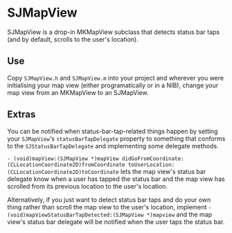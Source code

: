 # SJMapView #

SJMapView is a drop-in MKMapView subclass that detects status bar taps (and by default, scrolls to the user's location).

## Use ##

Copy `SJMapView.h` and `SJMapView.m` into your project and wherever you were initialising your map view (either programatically or in a NIB), change your map view from an MKMapView to an SJMapView.

## Extras ##

You can be notified when status-bar-tap-related things happen by setting your `SJMapView`'s `statusBarTapDelegate` property to something that conforms to the `SJStatusBarTapDelegate` and implementing some delegate methods.

`- (void)mapView:(SJMapView *)mapView didGoFromCoordinate:(CLLocationCoordinate2D)fromCoordinate toUserLocation:(CLLocationCoordinate2D)toCoordinate` lets the map view's status bar delegate know when a user has tapped the status bar and the map view has scrolled from its previous location to the user's location.

Alternatively, if you just want to detect status bar taps and do your own thing rather than scroll the map view to the user's location, implement `- (void)mapViewStatusBarTapDetected:(SJMapView *)mapview` and the map view's status bar delegate will be notified when the user taps the status bar.


